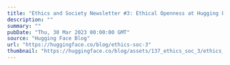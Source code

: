 ```yaml
---
title: "Ethics and Society Newsletter #3: Ethical Openness at Hugging Face"
description: ""
summary: ""
pubDate: "Thu, 30 Mar 2023 00:00:00 GMT"
source: "Hugging Face Blog"
url: "https://huggingface.co/blog/ethics-soc-3"
thumbnail: "https://huggingface.co/blog/assets/137_ethics_soc_3/ethics_3_thumbnail.png"
---
```


